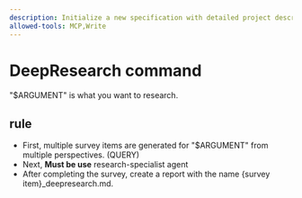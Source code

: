 ```yaml
---
description: Initialize a new specification with detailed project description and requirements
allowed-tools: MCP,Write
---
```

# DeepResearch command

"$ARGUMENT" is what you want to research.

## rule
- First, multiple survey items are generated for "$ARGUMENT" from multiple perspectives. (QUERY)
- Next, **Must be use** research-specialist agent
- After completing the survey, create a report with the name {survey item}_deepresearch.md.
